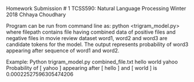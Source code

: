 Homework Submission # 1 
TCSS590: Natural Language Processing 
Winter 2018 
Chhaya Choudhary



Program can be run from command line as: 
python <trigram_model.py> <filepath> <word1> <word2> <word3>
where filepath contains file having combined data of positive files and negative files in movie review dataset
word1, word2 and word3 are candidate tokens for the model. The output represents probability of word3 appearing after sequence of word1 and word2.

Example:
Python trigram_model.py combined_file.txt hello world yahoo
Probability of [ yahoo ] appearing after [ hello ] and [ world ] is 0.00022527596305474206
